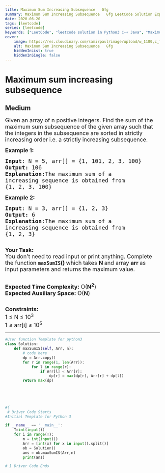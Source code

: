 ```yaml
---
title: Maximum Sum Increasing Subsequence   Gfg
summary: Maximum Sum Increasing Subsequence   Gfg LeetCode Solution Explained
date: 2020-06-20
tags: [leetcode]
series: [leetcode]
keywords: ["LeetCode", "leetcode solution in Python3 C++ Java", "Maximum sum increasing subsequence - GFG LeetCode Solution Explained"]
cover:
    image: https://res.cloudinary.com/samirpaul/image/upload/w_1100,c_fit,co_rgb:FFFFFF,l_text:Arial_75_bold:Maximum Sum Increasing Subsequence   Gfg - Solution Explained/problem-solving.webp
    alt: Maximum Sum Increasing Subsequence   Gfg
    hiddenInList: true
    hiddenInSingle: false
---
```



# Maximum sum increasing subsequence
## Medium
<div class="problems_problem_content__Xm_eO"><p><span style="font-size:18px">Given an array of n positive integers. Find the sum of the maximum sum subsequence of the given array such that the integers in the subsequence are sorted in strictly increasing order i.e. a strictly increasing subsequence.&nbsp;</span></p>

<p><span style="font-size:18px"><strong>Example 1:</strong></span></p>

<pre><span style="font-size:18px"><strong>Input</strong>: N = 5, arr[] = {1, 101, 2, 3, 100} 
<strong>Output:</strong> 106
<strong>Explanation</strong>:The maximum sum of a
increasing sequence is obtained from
{1, 2, 3, 100}</span></pre>

<p><span style="font-size:18px"><strong>Example 2:</strong></span></p>

<pre><span style="font-size:18px"><strong>Input</strong>: N = 3, arr[] = {1, 2, 3}
<strong>Output:</strong> 6
<strong>Explanation</strong>:The maximum sum of a
increasing sequence is obtained from
{1, 2, 3}</span></pre>

<p><br>
<span style="font-size:18px"><strong>Your Task:&nbsp;&nbsp;</strong><br>
You don't need to read input or print anything. Complete the function <strong><code>maxSumIS</code>()&nbsp;</strong>which takes <strong>N </strong>and array <strong>arr </strong>as input parameters and returns the maximum value.</span></p>

<p><br>
<span style="font-size:18px"><strong>Expected Time Complexity:</strong> O(<strong>N<sup>2</sup></strong>)<br>
<strong>Expected Auxiliary Space:</strong> O(<strong>N</strong>)</span></p>

<p><br>
<span style="font-size:18px"><strong>Constraints:</strong><br>
1 ≤ N ≤ 10<sup>3</sup></span><br>
<span style="font-size:18px">1 ≤ arr[i] ≤ 10<sup>5</sup></span></p>
</div>

---




```python
#User function Template for python3
class Solution:
	def maxSumIS(self, Arr, n):
		# code here
		dp = Arr.copy()
		for r in range(1, len(Arr)):
		    for l in range(r):
		        if Arr[l] < Arr[r]:
		            dp[r] = max(dp[r], Arr[r] + dp[l])
		return max(dp)
		
		
		


#{ 
 # Driver Code Starts
#Initial Template for Python 3

if __name__ == '__main__':
	T=int(input())
	for i in range(T):
		n = int(input())
		Arr = [int(x) for x in input().split()]
		ob = Solution()
		ans = ob.maxSumIS(Arr,n)
		print(ans)

# } Driver Code Ends
```
